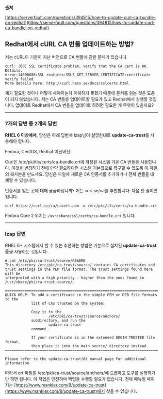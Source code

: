 **출처**

[https://serverfault.com/questions/394815/how-to-update-curl-ca-bundle-on-redhat](https://serverfault.com/questions/394815/how-to-update-curl-ca-bundle-on-redhat)

## Redhat에서 cURL CA 번들 업데이트하는 방법?

저는 cURL이 기한이 지난 버전으로 CA 번들에 관한 문제가 있습니다.

```
curl: (60) SSL certificate problem, verify that the CA cert is OK. Details:
error:14090086:SSL routines:SSL3_GET_SERVER_CERTIFICATE:certificate verify failed
More details here: http://curl.haxx.se/docs/sslcerts.html
```

제가 필요한 것이나 어떻게 해야하는지 이해하지 못했기 때문에 문서를 읽는 것은 도움이 되지 않았습니다. 저는 CA 번들을 업데이트할 필요가 있고 Redhat에서 실행할 것입니다. 업데이트 Redhat에서 CA 번들을 업데이트 하려면 필요한 게 무엇이 있을까요?

---

### 7개의 답변 중 2개의 답변

**RHEL 6 이상에서,** 당신은 아래 답변에 lzap님이 설명한대로 **update-ca-trust**를 사용해야 합니다.

Fedora, CentOS, Redhat 이전버전 :

Curl은 /etc/pki/tls/certs/ca-bundle.crt에 저장된 시스템 기본 CA 번들을 사용합니다. 이것을 변경하기 전에 만약 필요하다면 시스템 기본값으로 복구할 수 있도록 이 파일의 복사본을 만드세요. 당신은 파일에 새로운 CA 인증서를 추가하거나 전체 번들을 대체할 수 있습니다.

인증서를 얻는 곳에 대해 궁금하십니까? 저는 curl.se/ca를 추천합니다. 다음 한 줄이면 됩니다.

```
curl https://curl.se/ca/cacert.pem -o /etc/pki/tls/certs/ca-bundle.crt
```

Fedora Core 2 위치는 `/usr/share/ssl/certs/ca-bundle.crt` 입니다.

---

### lzap 답변

RHEL 6+ 시스템에서 할 수 있는 추천하는 방법은 기본으로 설치된 **update-ca-trust** 툴을 사용하는 것입니다.

```
# cat /etc/pki/ca-trust/source/README 
This directory /etc/pki/ca-trust/source/ contains CA certificates and 
trust settings in the PEM file format. The trust settings found here will be
interpreted with a high priority - higher than the ones found in 
/usr/share/pki/ca-trust-source/.

=============================================================================
QUICK HELP: To add a certificate in the simple PEM or DER file formats to the
            list of CAs trusted on the system:

            Copy it to the
                    /etc/pki/ca-trust/source/anchors/
            subdirectory, and run the
                    update-ca-trust
            command.

            If your certificate is in the extended BEGIN TRUSTED file format,
            then place it into the main source/ directory instead.
=============================================================================

Please refer to the update-ca-trust(8) manual page for additional information
```

따라서 crt 파일을 /etc/pki/ca-trust/source/anchors/에 드롭하고 도구를 실행하기만 하면 됩니다. 이 작업은 안전하며 백업을 수행할 필요가 없습니다. 전체 매뉴얼 페이지는 [https://www.mankier.com/8/update-ca-trust](https://www.mankier.com/8/update-ca-trust)에서 찾을 수 있습니다.
